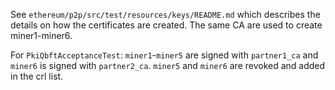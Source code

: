 See `ethereum/p2p/src/test/resources/keys/README.md` which describes the details on how the 
certificates are created. The same CA are used to create miner1-miner6. 

For `PkiQbftAcceptanceTest`: 
`miner1`-`miner5` are signed with `partner1_ca` and `miner6` is signed with `partner2_ca`.
`miner5` and `miner6` are revoked and added in the crl list.
